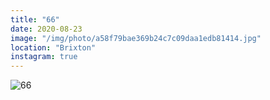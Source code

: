 ```yaml
---
title: "66"
date: 2020-08-23
image: "/img/photo/a58f79bae369b24c7c09daa1edb81414.jpg"
location: "Brixton"
instagram: true
---
```


![66](/img/photo/a58f79bae369b24c7c09daa1edb81414.jpg)
